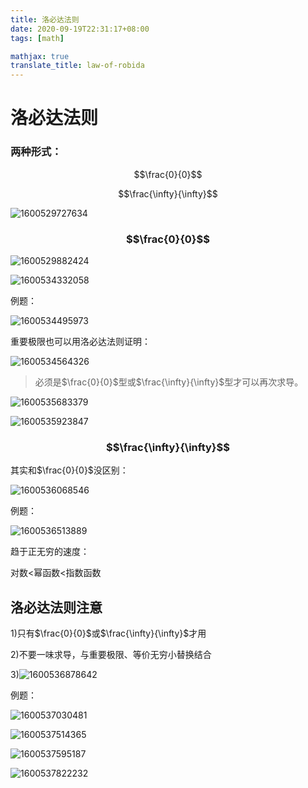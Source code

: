```yaml
---
title: 洛必达法则
date: 2020-09-19T22:31:17+08:00
tags: [math]

mathjax: true
translate_title: law-of-robida
---
```


# 洛必达法则

### 两种形式：

$$\frac{0}{0}$$

$$\frac{\infty}{\infty}$$

![1600529727634](https://cdn.kayleh.top/gh/kayleh/cdn/img/洛必达法则/1600529727634.png)

### $$\frac{0}{0}$$

![1600529882424](https://cdn.kayleh.top/gh/kayleh/cdn/img/洛必达法则/1600529882424.png)

![1600534332058](https://cdn.kayleh.top/gh/kayleh/cdn/img/洛必达法则/1600534332058.png)

例题：

![1600534495973](https://cdn.kayleh.top/gh/kayleh/cdn/img/洛必达法则/1600534495973.png)

重要极限也可以用洛必达法则证明：

![1600534564326](https://cdn.kayleh.top/gh/kayleh/cdn/img/洛必达法则/1600534564326.png)

> 必须是$\frac{0}{0}$型或$\frac{\infty}{\infty}$型才可以再次求导。

![1600535683379](https://cdn.kayleh.top/gh/kayleh/cdn/img/洛必达法则/1600535683379.png)

![1600535923847](https://cdn.kayleh.top/gh/kayleh/cdn/img/洛必达法则/1600535923847.png)

### $$\frac{\infty}{\infty}$$

其实和$\frac{0}{0}$没区别：

![1600536068546](https://cdn.kayleh.top/gh/kayleh/cdn/img/洛必达法则/1600536068546.png)

例题：

![1600536513889](https://cdn.kayleh.top/gh/kayleh/cdn/img/洛必达法则/1600536513889.png)

趋于正无穷的速度：

对数<幂函数<指数函数

## 洛必达法则注意

1)只有$\frac{0}{0}$或$\frac{\infty}{\infty}$才用

2)不要一味求导，与重要极限、等价无穷小替换结合

3)![1600536878642](https://cdn.kayleh.top/gh/kayleh/cdn/img/洛必达法则/1600536878642.png)

例题：

![1600537030481](https://cdn.kayleh.top/gh/kayleh/cdn/img/洛必达法则/1600537030481.png)

![1600537514365](https://cdn.kayleh.top/gh/kayleh/cdn/img/洛必达法则/1600537514365.png)

![1600537595187](https://cdn.kayleh.top/gh/kayleh/cdn/img/洛必达法则/1600537595187.png)

![1600537822232](https://cdn.kayleh.top/gh/kayleh/cdn/img/洛必达法则/1600537822232.png)

